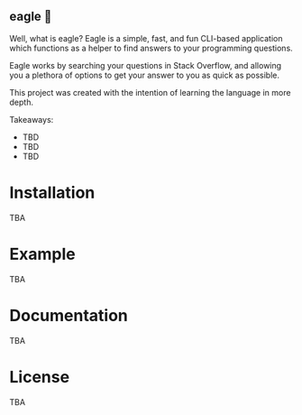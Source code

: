 ## eagle 🦅

Well, what is eagle? Eagle is a simple, fast, and fun CLI-based application which functions as a helper to find answers to your programming questions.

Eagle works by searching your questions in Stack Overflow, and allowing you a plethora of options to get your answer to you as quick as possible.

This project was created with the intention of learning the language in more depth.

Takeaways:
- TBD
- TBD
- TBD

# Installation

TBA

# Example

TBA

# Documentation

TBA

# License

TBA